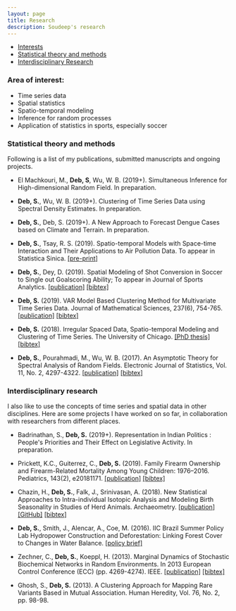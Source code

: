```yaml
---
layout: page
title: Research
description: Soudeep's research
---
```


<div class="navbar">
    <div class="navbar-inner">
        <ul class="nav">
            <li><a href="#interest">Interests</a></li>
            <li><a href="#articles">Statistical theory and methods</a></li>
            <li><a href="#others">Interdisciplinary Research</a></li>
        </ul>
    </div>
</div>

### <a name="interest"></a>Area of interest: 

- Time series data
- Spatial statistics 
- Spatio-temporal modeling 
- Inference for random processes
- Application of statistics in sports, especially soccer

### <a name="articles"></a>Statistical theory and methods

Following is a list of my publications, submitted manuscripts and ongoing projects.

- El Machkouri, M., **Deb, S**, Wu, W. B. (2019+). Simultaneous Inference for High-dimensional Random Field. In preparation.

- **Deb, S.**, Wu, W. B. (2019+). Clustering of Time Series Data using Spectral Density Estimates. In preparation.

- **Deb, S.**, Deb, S. (2019+). A New Approach to Forecast Dengue Cases based on Climate and Terrain. In preparation.

- **Deb, S.**, Tsay, R. S. (2019). Spatio-temporal Models with Space-time Interaction and Their Applications to Air Pollution Data. To appear in Statistica Sinica. [[pre-print]](http://www3.stat.sinica.edu.tw/ss_newpaper/SS-2017-0561_na.pdf)

- **Deb, S.**, Dey, D. (2019). Spatial Modeling of Shot Conversion in Soccer to Single out Goalscoring Ability; To appear in Journal of Sports Analytics. [[publication]](https://content.iospress.com/articles/journal-of-sports-analytics/jsa190281) [[bibtex]](https://scholar.googleusercontent.com/scholar.bib?q=info:wrMoFuFT4hEJ:scholar.google.com/&output=citation&scisig=AAGBfm0AAAAAWhupGpNWq0QGbmTFjp886btXE3I3En45&scisf=4&ct=citation&cd=-1&hl=en)

- **Deb, S.** (2019). VAR Model Based Clustering Method for Multivariate Time Series Data. Journal of Mathematical Sciences, 237(6), 754-765. [[publication]](https://link.springer.com/article/10.1007/s10958-019-04201-4) [[bibtex]](https://scholar.googleusercontent.com/scholar.bib?q=info:JkpxxCcEpYMJ:scholar.google.com/&output=citation&scisig=AAGBfm0AAAAAXMObhGDMYum2QHO970ACm-3-uIcPRKHT&scisf=4&ct=citation&cd=-1&hl=en&scfhb=1)

- **Deb, S.** (2018). Irregular Spaced Data, Spatio-temporal Modeling and Clustering of Time Series. The University of Chicago. [[PhD thesis]](https://search.proquest.com/openview/cb9950d4615564aec82a12c7d2db9e32/1?pq-origsite=gscholar&cbl=18750&diss=y) [[bibtex]](https://scholar.googleusercontent.com/scholar.bib?q=info:nk9w1E8xs3gJ:scholar.google.com/&output=citation&scisig=AAGBfm0AAAAAXMrtDzrwmJxk-Wxhs6jl3eaQvxHu4ayD&scisf=4&ct=citation&cd=-1&hl=en)

- **Deb, S.**, Pourahmadi, M., Wu, W. B. (2017). An Asymptotic Theory for Spectral Analysis of Random Fields.  Electronic Journal of Statistics, Vol. 11, No. 2, 4297-4322. [[publication]](https://projecteuclid.org/euclid.ejs/1510563632) [[bibtex]](https://scholar.googleusercontent.com/scholar.bib?q=info:JX5Fn-M7U2sJ:scholar.google.com/&output=citation&scisig=AAGBfm0AAAAAWhuoD1PJiiT5t-FFYrxU8gC-b5MOhiVs&scisf=4&ct=citation&cd=-1&hl=en)


### <a name="others"></a>Interdisciplinary research

I also like to use the concepts of time series and spatial data in other disciplines. Here are some projects I have worked on so far, in collaboration with researchers from different places.

- Badrinathan, S., **Deb, S.** (2019+). Representation in Indian Politics : People's Priorities and Their Effect on Legislative Activity. In preparation.

- Prickett, K.C., Guiterrez, C., **Deb, S.** (2019). Family Firearm Ownership and Firearm-Related Mortality Among Young Children: 1976–2016. Pediatrics, 143(2), e20181171. [[publication]](https://pediatrics.aappublications.org/content/143/2/e20181171?utm_source=TrendMD&utm_medium=TrendMD&utm_campaign=Pediatrics_TrendMD_0) [[bibtex]](https://scholar.googleusercontent.com/scholar.bib?q=info:ChLgQK7sQrYJ:scholar.google.com/&output=citation&scisig=AAGBfm0AAAAAXMOarhDsYW5ukrb2dmYHMWg1Xe9TUsEY&scisf=4&ct=citation&cd=-1&hl=en&scfhb=1)

- Chazin, H., **Deb, S.**, Falk, J., Srinivasan, A. (2018). New Statistical Approaches to Intra-individual Isotopic Analysis and Modeling Birth Seasonality in Studies of Herd Animals. Archaeometry. [[publication]](https://onlinelibrary.wiley.com/doi/abs/10.1111/arcm.12432) [[GitHub]](https://github.com/soudeepd/SCEM) [[bibtex]](https://scholar.googleusercontent.com/scholar.bib?q=info:xMcn8_TWkcwJ:scholar.google.com/&output=citation&scisig=AAGBfm0AAAAAXMOaPlCSTROR9XUNp4yEDkiJ5S6jliJW&scisf=4&ct=citation&cd=-1&hl=en&scfhb=1)

- **Deb, S.**, Smith, J., Alencar, A., Coe, M. (2016). IIC Brazil Summer Policy Lab Hydropower Construction and Deforestation: Linking Forest Cover to Changes in Water Balance. [[policy brief]](http://whrc.org/wp-content/uploads/2016/09/PB_Hydropower_Construction_and_Deforestation.pdf)

- Zechner, C., **Deb, S.**, Koeppl, H. (2013). Marginal Dynamics of Stochastic Biochemical Networks in Random Environments. In 2013 European Control Conference (ECC) (pp. 4269-4274). IEEE. [[publication]](http://ieeexplore.ieee.org/xpls/icp.jsp?arnumber=6669606) [[bibtex]](https://scholar.googleusercontent.com/scholar.bib?q=info:pXP2EYLUcnsJ:scholar.google.com/&output=citation&scisig=AAGBfm0AAAAAWhupRSwCwrbkYCz5wEXFQJFuxQkNgYzp&scisf=4&ct=citation&cd=-1&hl=en)

- Ghosh, S., **Deb, S.** (2013). A Clustering Approach for Mapping Rare Variants Based in Mutual Association. Human Heredity, Vol. 76, No. 2, pp. 98-98. 


